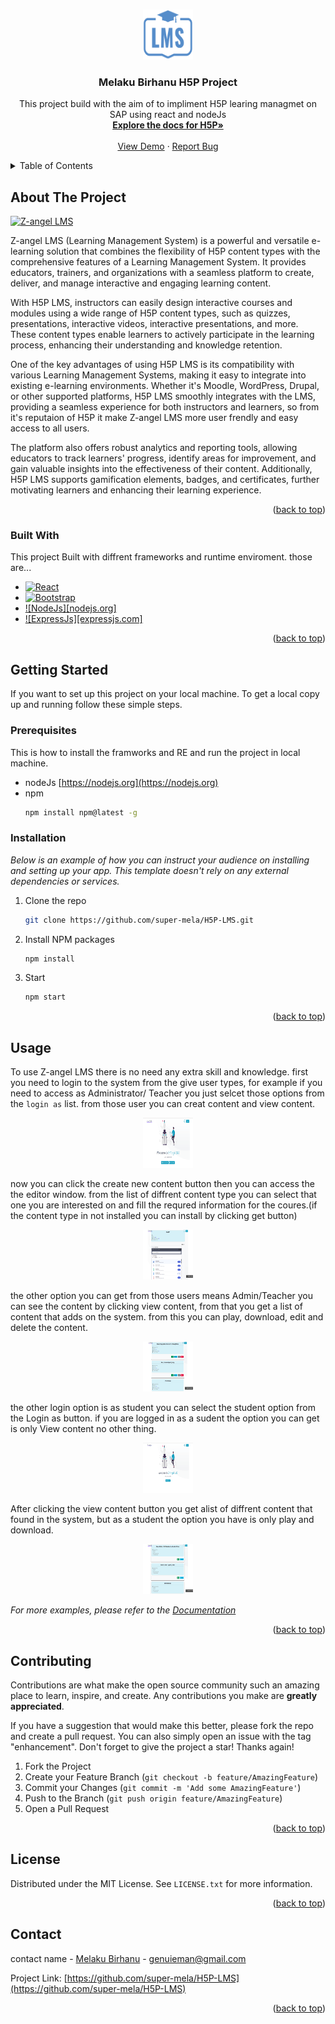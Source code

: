 
<a name="readme-top"></a>
<!-- PROJECT LOGO -->
<br />
<div align="center">
  <a href="https://github.com/super-mela/H5P-LMS">
    <img src="public/LMS.png" alt="Logo" width="80" height="80">
  </a>

  <h3 align="center">Melaku Birhanu H5P Project</h3>

  <p align="center">
   This project build with the aim of to impliment H5P learing managmet on SAP using react and nodeJs  
    <br />
    <a href="https://github.com/Lumieducation/H5P-Nodejs-library"><strong>Explore the docs for H5P»</strong></a>
    <br />
    <br />
    <a href="https://github.com/super-mela/H5P-LMS">View Demo</a>
    ·
    <a href="https://github.com/super-mela/H5P-LMS/issues">Report Bug</a>
  </p>
</div>



<!-- TABLE OF CONTENTS -->
<details>
  <summary>Table of Contents</summary>
  <ol>
    <li>
      <a href="#about-the-project">About The Project</a>
      <ul>
        <li><a href="#built-with">Built With</a></li>
      </ul>
    </li>
    <li>
      <a href="#getting-started">Getting Started</a>
      <ul>
        <li><a href="#prerequisites">Prerequisites</a></li>
        <li><a href="#installation">Installation</a></li>
      </ul>
    </li>
    <li><a href="#usage">Usage</a></li>
    <li><a href="#contributing">Contributing</a></li>
    <li><a href="#license">License</a></li>
    <li><a href="#contact">Contact</a></li>
  </ol>
</details>



<!-- ABOUT THE PROJECT -->
## About The Project

[![Z-angel LMS][product-screenshot]]()

Z-angel LMS (Learning Management System) is a powerful and versatile e-learning solution that combines the flexibility of H5P content types with the comprehensive features of a Learning Management System. It provides educators, trainers, and organizations with a seamless platform to create, deliver, and manage interactive and engaging learning content.

With H5P LMS, instructors can easily design interactive courses and modules using a wide range of H5P content types, such as quizzes, presentations, interactive videos, interactive presentations, and more. These content types enable learners to actively participate in the learning process, enhancing their understanding and knowledge retention.

One of the key advantages of using H5P LMS is its compatibility with various Learning Management Systems, making it easy to integrate into existing e-learning environments. Whether it's Moodle, WordPress, Drupal, or other supported platforms, H5P LMS smoothly integrates with the LMS, providing a seamless experience for both instructors and learners, so from it's reputaion of H5P it make Z-angel LMS more user frendly and easy access to all users.

The platform also offers robust analytics and reporting tools, allowing educators to track learners' progress, identify areas for improvement, and gain valuable insights into the effectiveness of their content. Additionally, H5P LMS supports gamification elements, badges, and certificates, further motivating learners and enhancing their learning experience.

<p align="right">(<a href="#readme-top">back to top</a>)</p>



### Built With

This project Built with diffrent frameworks and runtime enviroment. those are...

* [![React][React.js]][React-url]
* [![Bootstrap][Bootstrap.com]][Bootstrap-url]
* [![NodeJs][nodejs.org]][NodeJs-url]
* [![ExpressJs][expressjs.com]][ExpressJs-url]

<p align="right">(<a href="#readme-top">back to top</a>)</p>



<!-- GETTING STARTED -->
## Getting Started

If you want to set up this project on your local machine. To get a local copy up and running follow these simple steps.

### Prerequisites

This is how to install the framworks and RE and run the project in local machine.
* nodeJs [https://nodejs.org](https://nodejs.org)
* npm
  ```sh
  npm install npm@latest -g
  ```

### Installation

_Below is an example of how you can instruct your audience on installing and setting up your app. This template doesn't rely on any external dependencies or services._

1. Clone the repo
   ```sh
   git clone https://github.com/super-mela/H5P-LMS.git
   ```
2. Install NPM packages
   ```sh
   npm install
   ```
4. Start
   ```sh
   npm start
   ```

<p align="right">(<a href="#readme-top">back to top</a>)</p>



<!-- USAGE EXAMPLES -->
## Usage

To use Z-angel LMS there is no need any extra skill and knowledge. first you need to login to the system from the give user types, for example if you need to access as Administrator/ Teacher you just selcet those options from the `login as` list. from those user you can creat content and view content.

<div align="center">
      <img src="public/assets/screenshoot/2.png" alt="Logo" width="80" height="80">
</div>

now you can click the create new content button then you can access the the editor window. from the list of diffrent content type you can select that one you are interested on and fill the requred information for the coures.(if the content type in not installed you can install by clicking get button)

<div align="center">
      <img src="public/assets/screenshoot/3.png" alt="Logo" width="80" height="80">
</div>

the other option you can get from those users means Admin/Teacher you can see the content by clicking view content, from that you get a list of content that adds on the system. from this you can play, download, edit and delete the content.

<div align="center">
      <img src="public/assets/screenshoot/4.png" alt="Logo" width="80" height="80">
</div>

the other login option is as student you can select the student option from the Login as button. if you are logged in as a sudent the option you can get is only View content no other thing.

<div align="center">
      <img src="public/assets/screenshoot/5.png" alt="Logo" width="80" height="80">
</div>

After clicking the view content button you get alist of diffrent content that found in the system, but as a student the option you have is only play and download.

<div align="center">
      <img src="public/assets/screenshoot/6.png" alt="Logo" width="80" height="80">
</div>

_For more examples, please refer to the [Documentation](https://example.com)_

<p align="right">(<a href="#readme-top">back to top</a>)</p>

<!-- CONTRIBUTING -->
## Contributing

Contributions are what make the open source community such an amazing place to learn, inspire, and create. Any contributions you make are **greatly appreciated**.

If you have a suggestion that would make this better, please fork the repo and create a pull request. You can also simply open an issue with the tag "enhancement".
Don't forget to give the project a star! Thanks again!

1. Fork the Project
2. Create your Feature Branch (`git checkout -b feature/AmazingFeature`)
3. Commit your Changes (`git commit -m 'Add some AmazingFeature'`)
4. Push to the Branch (`git push origin feature/AmazingFeature`)
5. Open a Pull Request

<p align="right">(<a href="#readme-top">back to top</a>)</p>



<!-- LICENSE -->
## License

Distributed under the MIT License. See `LICENSE.txt` for more information.

<p align="right">(<a href="#readme-top">back to top</a>)</p>



<!-- CONTACT -->
## Contact

contact name - [Melaku Birhanu](https://www.linkedin.com/in/melaku-birhanu-187916236/) - genuieman@gmail.com

Project Link: [https://github.com/super-mela/H5P-LMS](https://github.com/super-mela/H5P-LMS)

<p align="right">(<a href="#readme-top">back to top</a>)</p>

<!-- MARKDOWN LINKS & IMAGES -->
<!-- https://www.markdownguide.org/basic-syntax/#reference-style-links -->
[contributors-shield]: https://img.shields.io/github/contributors/othneildrew/Best-README-Template.svg?style=for-the-badge
[contributors-url]: https://github.com/othneildrew/Best-README-Template/graphs/contributors
[forks-shield]: https://img.shields.io/github/forks/othneildrew/Best-README-Template.svg?style=for-the-badge
[forks-url]: https://github.com/othneildrew/Best-README-Template/network/members
[stars-shield]: https://img.shields.io/github/stars/othneildrew/Best-README-Template.svg?style=for-the-badge
[stars-url]: https://github.com/othneildrew/Best-README-Template/stargazers
[issues-shield]: https://img.shields.io/github/issues/othneildrew/Best-README-Template.svg?style=for-the-badge
[issues-url]: https://github.com/othneildrew/Best-README-Template/issues
[license-shield]: https://img.shields.io/github/license/othneildrew/Best-README-Template.svg?style=for-the-badge
[license-url]: https://github.com/othneildrew/Best-README-Template/blob/master/LICENSE.txt
[linkedin-shield]: https://img.shields.io/badge/-LinkedIn-black.svg?style=for-the-badge&logo=linkedin&colorB=555
[linkedin-url]: https://linkedin.com/in/othneildrew
[product-screenshot]: public/assets/screenshoot//screenshot.png
[Next.js]: https://img.shields.io/badge/next.js-000000?style=for-the-badge&logo=nextdotjs&logoColor=white
[Next-url]: https://nextjs.org/
[React.js]: https://img.shields.io/badge/React-20232A?style=for-the-badge&logo=react&logoColor=61DAFB
[React-url]: https://reactjs.org/
[Vue.js]: https://img.shields.io/badge/Vue.js-35495E?style=for-the-badge&logo=vuedotjs&logoColor=4FC08D
[Vue-url]: https://vuejs.org/
[Angular.io]: https://img.shields.io/badge/Angular-DD0031?style=for-the-badge&logo=angular&logoColor=white
[Angular-url]: https://angular.io/
[Svelte.dev]: https://img.shields.io/badge/Svelte-4A4A55?style=for-the-badge&logo=svelte&logoColor=FF3E00
[Svelte-url]: https://svelte.dev/
[Laravel.com]: https://img.shields.io/badge/Laravel-FF2D20?style=for-the-badge&logo=laravel&logoColor=white
[Laravel-url]: https://laravel.com
[Bootstrap.com]: https://img.shields.io/badge/Bootstrap-563D7C?style=for-the-badge&logo=bootstrap&logoColor=white
[Bootstrap-url]: https://getbootstrap.com
[JQuery.com]: https://img.shields.io/badge/jQuery-0769AD?style=for-the-badge&logo=jquery&logoColor=white
[NodeJs-url]: https://nodejs.org 
[ExpressJs-url]: https://expressjs.com
